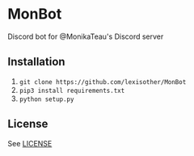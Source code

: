 # MonBot

Discord bot for @MonikaTeau's Discord server

## Installation

1. `git clone https://github.com/lexisother/MonBot`
2. `pip3 install requirements.txt`
3. `python setup.py`

## License

See [LICENSE](https://github.com/lexisother/MonBot/tree/master/LICENSE)
